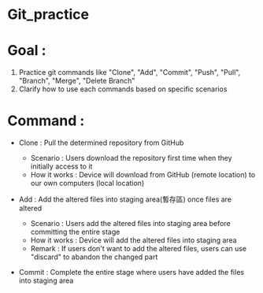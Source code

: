 # Git_practice

# Goal : 
1. Practice git commands like "Clone", "Add", "Commit", "Push", "Pull", "Branch", "Merge", "Delete Branch"
2. Clarify how to use each commands based on specific scenarios

# Command :

* Clone : Pull the determined repository from GitHub 
    * Scenario : Users download the repository first time when they initially access to it
    * How it works : Device will download from GitHub (remote location) to our own computers (local location)

* Add : Add the altered files into staging area(暫存區) once files are altered
    * Scenario : Users add the altered files into staging area before committing the entire stage    
    * How it works : Device will add the altered files into staging area
    * Remark : If users don't want to add the altered files, users can use "discard" to abandon the changed part

* Commit : Complete the entire stage where users have added the files into staging area 




